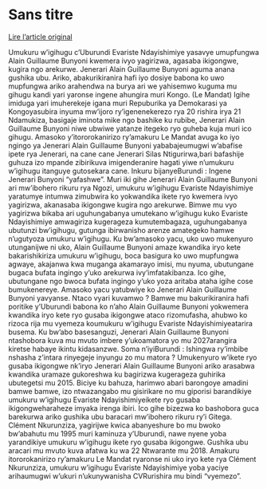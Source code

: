 # Sans titre

[Lire l’article original](https://lemandat.org/kir/blog/2023/06/07/burundi-ubwo-amasezerano-hagati-ya-ndayishimiye-na-bunyoni-hari-ico-azovamwo/)

Umukuru w’igihugu c’Uburundi Evariste Ndayishimiye yasavye umupfungwa Alain Guillaume Bunyoni kwemera ivyo yagirizwa, agasaba ikigongwe, kugira ngo arekurwe. Jenerari Alain Guillaume Bunyoni aguma anana gushika ubu. Ariko, abakurikiranira hafi iyo dosiye babona ko uwo mupfungwa ariko arahendwa na burya ari we yahisemwo kuguma mu gihugu kandi yari yaronse ingene ahungira muri Kongo. (Le Mandat)
Igihe imiduga yari imuherekeje igana muri Repuburika ya Demokarasi ya Kongoyasubira inyuma mw’ijoro ry’igenenekerezo rya 20 rishira irya 21 Ndamukiza, basigaje iminota mike ngo bashike ku rubibe, Jenerari Alain Guillaume Bunyoni niwe ubwiwe yatanze itegeko ryo guheba kuja muri ico gihugu. Amasoko y’itororokanirizo ry’amakuru Le Mandat avuga ko iyo ngingo ya Jenerari Alain Guillaume Bunyoni yababajeumugwi w’abafise ipete rya Jenerari, na cane cane Jenerari Silas Ntigurirwa,bari bafashije guhuza izo mpande zibirikuva imigenderanire hagati yiwe n’umukuru w’igihugu itanguye gutosekara cane.
Inkuru bijanyeBurundi : Ingene Jenerari Bunyoni “yafashwe”.
Muri iki gihe Jenerari Alain Guillaume Bunyoni ari mw’ibohero rikuru rya Ngozi, umukuru w’igihugu Evariste Ndayishimiye yaratumye intumwa zimubwira ko yokwandika ikete ryo kwemera ivyo yagirizwa, akanasaba ikigongwe kugira ngo arekurwe. Bimwe mu vyo yagirizwa bikaba ari uguhungabanya umutekano w’igihugu kuko Evariste Ndayishimiye amwagiriza kugerageza kumutembagaza, uguhungabanya ubutunzi bw’igihugu, gutunga ibirwanisho arenze amategeko hamwe n’ugutyoza umukuru w’igihugu. Ku bw’amasoko yacu, uko uwo mukenyuro utunganijwe ni uko, Alain Guillaume Bunyoni amaze kwandika iryo kete bakarishikiriza umukuru w’igihugu, boca basigura ko uwo mupfungwa agwaye, akajanwa kwa muganga akamarayo imisi, mu nyuma, ubutungane bugaca bufata ingingo y’uko arekurwa ivy’imfatakibanza. Ico gihe, ubutungane ngo bwoca bufata ingingo y’uko yoza aritaba ataha igihe cose bumukenereye. Amasoko yacu yatubwiye ko Jenerari Alain Guillaume Bunyoni yavyanse.
Ntaco vyari kuvamwo ?
Bamwe mu bakurikiranira hafi poritike y’Uburundi babona ko n’aho Alain Guillaume Bunyoni yokwemera kwandika iryo kete ryo gusaba ikigongwe ataco rizomufasha, ahubwo ko rizoca rija mu vyemeza koumukuru w’igihugu Evariste Ndayishimiyeatarira busema. Ku bw’abo basesanguzi, Jenerari Alain Guillaume Bunyoni ntashobora kuva mu mvuto imbere y’ukoamatora yo mu 2027arangira kiretse habaye ikintu kidasanzwe.
Soma n’iyiBurundi : Ishingwa ry’imbibe nshasha z’intara rinyegeje inyungu zo mu matora ?
Umukenyuro w’ikete ryo gusaba ikigongwe nk’iryo Jenerari Alain Guillaume Bunyoni ariko arasabwa kwandika uramaze gukoreshwa ku bagirizwa kugerageza guhirika ubutegetsi mu 2015. Biciye ku bahuza, harimwo abari barongoye amadini bamwe bamwe, izo ntwazangabo mu gisirikare no mu giporisi barandikiye umukuru w’igihugu Evariste Ndayishimiyeikete ryo gusaba ikigongweharaheze imyaka irenga ibiri. Ico gihe bizezwa ko bashobora guca barekurwa ariko gushika ubu baracari mw’ibohero rikuru ry’i Gitega.
Clément Nkurunziza, yagirijwe kwica abanyeshure bo mu bwoko bw’abahutu mu 1995 muri kaminuza y’Uburundi, nawe nyene yoba yarandikiye umukuru w’igihugu ikete ryo gusaba ikigongwe. Gushika ubu aracari mu mvuto kuva afatwa ku wa 22 Ntwarante mu 2018. Amakuru itororokanirizo ry’amakuru Le Mandat ryaronse ni uko iryo kete rya Clément Nkurunziza, umukuru w’igihugu Evariste Ndayishimiye yoba yaciye arihaumugwi w’ukuri n’ukunywanisha CVRurishira mu bindi “vyemezo”.